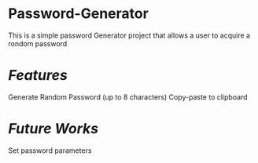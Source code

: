 # Password-Generator

This is a simple password Generator project that allows a user to acquire a rondom password

# *Features* 

Generate Random Password (up to 8 characters)
Copy-paste to clipboard

# *Future Works* 

Set password parameters 

